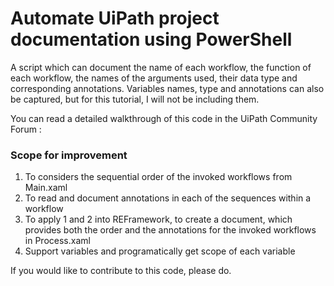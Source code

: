 # Automate UiPath project documentation using PowerShell
A script which can document the name of each workflow, the function of each workflow, the names of the arguments used, their data type and corresponding annotations. Variables names, type and annotations can also be captured, but for this tutorial, I will not be including them. 

You can read a detailed walkthrough of this code in the UiPath Community Forum : 



### Scope for improvement
1. To considers the sequential order of the invoked workflows from Main.xaml
2. To read and document annotations in each of the sequences within a workflow 
3. To apply 1 and 2 into REFramework, to create a document, which provides both the order and the annotations for the invoked workflows in Process.xaml
4. Support variables and programatically get scope of each variable

If you would like to contribute to this code, please do. 
